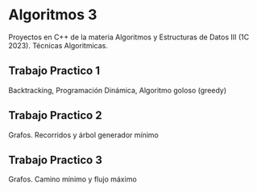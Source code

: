 # Algoritmos 3
Proyectos en C++ de la materia Algoritmos y Estructuras de Datos III (1C 2023). Técnicas Algoritmicas.

## Trabajo Practico 1
Backtracking, Programación Dinámica, Algoritmo goloso (greedy)

## Trabajo Practico 2
Grafos. Recorridos y árbol generador mínimo

## Trabajo Practico 3
Grafos. Camino mínimo y flujo máximo

##
